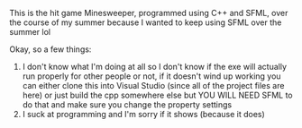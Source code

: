 This is the hit game Minesweeper, programmed using C++ and SFML, over the course of my summer because I wanted to keep using SFML over the summer lol

Okay, so a few things:

1) I don't know what I'm doing at all so I don't know if the exe will actually run properly for other people or not, if it doesn't wind up working you can either clone this into Visual Studio (since all of the project files are here) or just build the cpp somewhere else but YOU WILL NEED SFML to do that and make sure you change the property settings
2) I suck at programming and I'm sorry if it shows (because it does)
